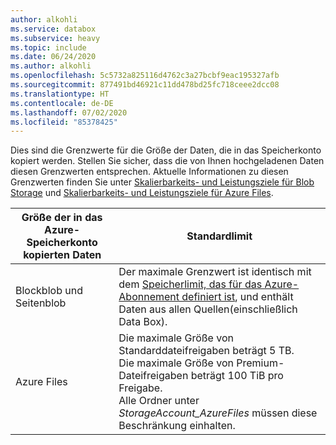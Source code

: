 ```yaml
---
author: alkohli
ms.service: databox
ms.subservice: heavy
ms.topic: include
ms.date: 06/24/2020
ms.author: alkohli
ms.openlocfilehash: 5c5732a825116d4762c3a27bcbf9eac195327afb
ms.sourcegitcommit: 877491bd46921c11dd478bd25fc718ceee2dcc08
ms.translationtype: HT
ms.contentlocale: de-DE
ms.lasthandoff: 07/02/2020
ms.locfileid: "85378425"
---
```

Dies sind die Grenzwerte für die Größe der Daten, die in das Speicherkonto kopiert werden. Stellen Sie sicher, dass die von Ihnen hochgeladenen Daten diesen Grenzwerten entsprechen. Aktuelle Informationen zu diesen Grenzwerten finden Sie unter [Skalierbarkeits- und Leistungsziele für Blob Storage](../articles/storage/blobs/scalability-targets.md) und [Skalierbarkeits- und Leistungsziele für Azure Files](../articles/storage/files/storage-files-scale-targets.md).

| Größe der in das Azure-Speicherkonto kopierten Daten                      | Standardlimit          |
|---------------------------------------------------------------------|------------------------|
| Blockblob und Seitenblob                                            | Der maximale Grenzwert ist identisch mit dem [Speicherlimit, das für das Azure-Abonnement definiert ist](https://docs.microsoft.com/azure/azure-resource-manager/management/azure-subscription-service-limits#storage-limits), und enthält Daten aus allen Quellen(einschließlich Data Box).|
| Azure Files                                                          | Die maximale Größe von Standarddateifreigaben beträgt 5 TB. <br> Die maximale Größe von Premium-Dateifreigaben beträgt 100 TiB pro Freigabe.<br> Alle Ordner unter *StorageAccount_AzureFiles* müssen diese Beschränkung einhalten.       |
